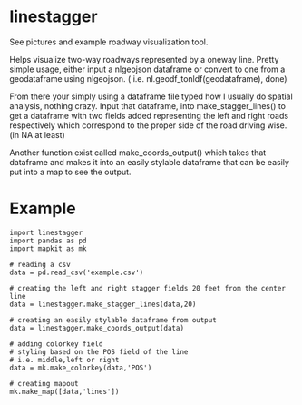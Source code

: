 # linestagger
See pictures and example roadway visualization tool.

Helps visualize two-way roadways represented by a oneway line. Pretty simple usage, either input a nlgeojson dataframe or convert to one from a geodataframe using nlgeojson. ( i.e. nl.geodf_tonldf(geodataframe), done)

From there your simply using a dataframe file typed how I usually do spatial analysis, nothing crazy. Input that dataframe, into make_stagger_lines() to get a dataframe with two fields added representing the left and right roads respectively which correspond to the proper side of the road driving wise. (in NA at least) 

Another function exist called make_coords_output() which takes that dataframe and makes it into an easily stylable dataframe that can be easily put into a map to see the output.

# Example
```
import linestagger
import pandas as pd
import mapkit as mk

# reading a csv
data = pd.read_csv('example.csv')

# creating the left and right stagger fields 20 feet from the center line
data = linestagger.make_stagger_lines(data,20)

# creating an easily stylable dataframe from output
data = linestagger.make_coords_output(data)

# adding colorkey field
# styling based on the POS field of the line
# i.e. middle,left or right
data = mk.make_colorkey(data,'POS')

# creating mapout
mk.make_map([data,'lines'])

```

